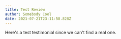 ```yaml
---
title: Test Review
author: Somebody Cool
date: 2021-07-21T23:11:58.828Z
---
```


Here's a test testimonial since we can't find a real one.
